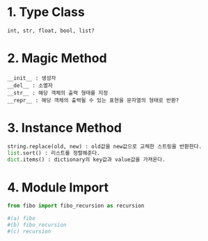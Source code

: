 # 1. Type Class

```
int, str, float, bool, list?
```



# 2. Magic Method

```
__init__ : 생성자
__del__ : 소멸자
__str__ : 해당 객체의 출력 형태를 지정
__repr__ : 해당 객체의 출력될 수 있는 표현을 문자열의 형태로 반환?
```



# 3. Instance Method

```python
string.replace(old, new) : old값을 new값으로 교체한 스트링을 반환한다.
list.sort() : 리스트를 정렬해준다.
dict.items() : dictionary의 key값과 value값을 가져온다.
```



# 4. Module Import

```python
from fibo import fibo_recursion as recursion

#(a) fibo
#(b) fibo_recursion
#(c) recursion
```


